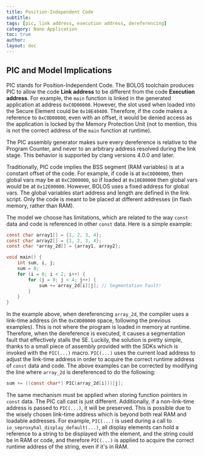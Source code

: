```yaml
---
title: Position-Independent Code
subtitle:
tags: [pic, link address, execution address, dereferencing]
category: Nano Application
toc: true
author:
layout: doc
---
```





## PIC and Model Implications

PIC stands for Position-Independent Code. The BOLOS toolchain produces PIC to allow the code **Link address** to be different from the code **Execution address**. For example, the `main` function is linked in the generated application at address `0xC0D00000`. However, the slot used when loaded into the Secure Element could be `0x10E40400`. Therefore, if the code makes a reference to `0xC0D00000`, even with an offset, it would be denied access as the application is locked by the Memory Protection Unit (not to mention, this is not the correct address of the `main` function at runtime).

The PIC assembly generator makes sure every dereference is relative to the Program Counter, and never to an arbitrary address resolved during the link stage. This behavior is supported by clang versions 4.0.0 and later.

Traditionally, PIC code implies the BSS segment (RAM variables) is at a constant offset of the code. For example, if code is at `0xC0D00000`, then global vars may be at `0xC2D00000`, so if loaded at `0x10E00000` then global vars would be at `0x12E00000`. However, BOLOS uses a fixed address for global vars. The global variables start address and length are defined in the link script. Only the code is meant to be placed at different addresses (in flash memory, rather than RAM).

The model we choose has limitations, which are related to the way `const` data and code is referenced in other `const` data. Here is a simple example:

``` c
const char array1[] = {1, 2, 3, 4};
const char array2[] = {1, 2, 3, 4};
const char *array_2d[] = {array1, array2};

void main() {
    int sum, i, j;
    sum = 0;
    for (i = 0; i < 2; i++) {
        for (j = 0; j < 4; j++) {
            sum += array_2d[i][j]; // Segmentation Fault!
        }
    }
}
```

In the example above, when dereferencing `array_2d`, the compiler uses a link-time address (in the `0xC0D00000` space, following the previous examples). This is not where the program is loaded in memory at runtime. Therefore, when the dereference is executed, it causes a segmentation fault that effectively stalls the SE. Luckily, the solution is pretty simple, thanks to a small piece of assembly provided with the SDKs which is invoked with the `PIC(...)` macro. `PIC(...)` uses the current load address to adjust the link-time address in order to acquire the correct runtime address of `const` data and code. The above examples can be corrected by modifying the line where `array_2d` is dereferenced to do the following:

``` c
sum += ((const char*) PIC(array_2d[i]))[j];
```

The same mechanism must be applied when storing function pointers in `const` data. The PIC call cast is just different. Additionally, if a non-link-time address is passed to `PIC(...)`, it will be preserved. This is possible due to the wisely chosen link-time address which is beyond both real RAM and loadable addresses. For example, `PIC(...)` is used during a call to `io_seproxyhal_display_default(...)`, all display elements can hold a reference to a string to be displayed with the element, and the string could be in RAM or code, and therefore `PIC(...)` is applied to acquire the correct runtime address of the string, even if it's in RAM.


